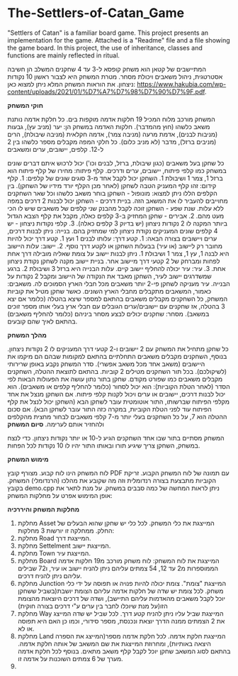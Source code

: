 # The-Settlers-of-Catan_Game
"Settlers of Catan" is a familiar board game. This project presents an implementation for the game. Attached is a "Readme" file and a file showing the game board. In this project, the use of inheritance, classes and functions are mainly reflected in ritual.

המתיישבים של קטאן הוא משחק קופסא ל-3 עד 4 שחקנים המשלב הן חשיבה אסטרטגית, ניהול משאבים ויכולת מסחר. מטרת המשחק היא לצבור ראשון 10 נקודות ניצחון. את הוראות המשחק המלא ניתן למצוא כאן: https://www.hakubia.com/wp-content/uploads/2021/01/%D7%A7%D7%98%D7%90%D7%9F.pdf.

__חוקי המשחק__

המשחק מורכב מלוח המכיל 19 חלקות אדמה מוקפות בים. כל חלקת אדמה נותנת משאב כלשהו (חוץ מהמדבר). חלקות האדמה במשחק הן: יער (מניב עץ), גבעות (מניבות לבנים), אדמת מרעה (מניבה צמר), אדמה חקלאית (מניבה שיבולת), הרים (מניבים ברזל), מדבר (לא מניב כלום). כל חלקי המפה מקבלים מספר כלשהו בין 2 ל-12.
קלפים, יישובים, ערים ומשאבים

כל שחקן בעל משאבים (כגון שיבולת, ברזל, לבנים וכו') יכול לרכוש איתם דברים שונים במשחק כמו קלפי פיתוח, יישובים, ערים ודרכים.
קלף פיתוח: מחירו של קלף פיתוח הוא ברזל 1, צמר 1 ושיבולת 1. השחקן יכול לקבל אחד מ-3 סוגים שונים של קלפים: 1. קלף קידום: זהו קלף המעניק הטבה לשחקן (לאחר מכן הקלף יורד מידיו של השחקן). בין הקלפים הללו ניתן למצוא: מונופול - השחקן בוחר משאב כלשהו וכל שאר השחקנים מחוייבים להעביר לו את המשאב הזה. בניית דרכים - השחקן יכול לבנות 2 דרכים במפה ללא עלות. שנת שפע - השחקן זוכה לקבל מהבנק שני קלפים של משאבים שיש לו הכי מעט מהם. 2. אבירים - שחקן המחזיק ב-3 קלפים כאלה, מקבל את קלף הצבא הגדול ביותר המקנה לו 2 נקודות ניצחון (יש בדיוק 3 קלפים כאלה). 3. קלפי נקודות ניצחון - יש 4 קלפים שונים המעניקים נקודת ניצחון למי שמחזיק בהם.
    בנייה: ניתן לבנות דרכים, ערים ויישובים בצורה הבאה: 1. קטע דרך: עלותו לבנים 1 ועץ 1. קטע דרך יכול להיות מחובר רק ליישוב (או עיר) בבעלות השחקן או לקטע דרך נוסף. 2. יישוב: עלות היישוב היא לבנה 1, עץ 1, צמר 1 ושיבולת 1. ניתן לבנות יישוב על צומת שאליה מובילה דרך אחת לפחות ומברחק של 2 קטעי דרך מיישוב אחר. בניית יישוב מקנה לשחקן נקודת ניצחון אחת. 3. עיר: עיר יכולה להחליף יישוב קיים. עלות הבנייה היא ברזל 3 ושיבולת 2. ברגע שמשדרגים יישוב לעיר, השחקן מאבד את הנקודה של היישוב ומקבל 2 נקודות על הבנייה. עיר מעניקה לשחקן פי-2 יותר משאבים מכל חבלי הארץ הסמוכים לה.
    משאבים: כאמור, המשאבים מתקבלים מחבלי הארץ השונים. כאשר שחקן מטיל את קוביות המשחק, כל השחקנים מקבלים משאבים בהתאם למספר שיצא בהטלה (כלומר אם יצא 3 בהטלה, אז שחקנים עם יישובים/ערים הגובלים עם חבלי ארץ בעלי אותו מספר זוכים במשאב).
    מסחר: שחקנים יכולים לבצע מסחר ביניהם (כלומר להחליף משאבים) בהתאם לאיך שהם קובעים.

__מהלך המשחק__

כל שחקן מתחיל את המשחק עם 2 יישובים ו-2 קטעי דרך המעניקים לו 2 נקודות ניצחון. בנוסף, השחקנים מקבלים משאבים התחלתיים בהתאם למקומות שבהם הם מיקמו את היישובים (משאב אחד מכל משאב אפשרי). סדר המשחק נקבע באופן שרירותי (לשיקולכם). בכל תור השחקנים מטילים 2 קוביות. בהתאם לתוצאת ההטלה, השחקנים מקבלים משאבים כמו שפורט מקודם. שחקן בתור נתון עושה את הפעולות הבאות לפי הסדר (לאחר הטלת הקוביות):
הוא יכול לסחור (כלומר להחליף קלפים או משאבים).
    הוא יכול לבנות דרכים, יישובים או ערים ויכול לקנות קלפי פיתוח. אם השחקן מנצל את אחד מקלפי הפיתוח שברשותו, התור אוטומטית עובר לשחקן הבא (השחקן יכול לנצל את קלף הפיתוח עוד לפני הטלת הקוביות, במקרה כזה התור עובר לשחקן הבא). אם סכום ההטלה הוא 7, על כל השחקנים בעלי יותר מ-7 קלפי משאבים לבחור מחצית מהקלפים ולהחזיר אותם לערימה.
__סיום המשחק__

המשחק מסתיים בתור שבו אחד השחקנים הגיע ל-10 או יותר נקודות ניצחון. כדי לנצח במשחק, השחקן צריך שיגיע תורו ובאותו התור יהיו לו 10 נקודות לכל הפחות.

__מימוש המשחק__

לוח המשחק הינו לוח קבוע. מצורף קובץ PDF עם תמונה של לוח המשחק הקבוע.
זריקת הקוביות מתבצעת בצורה רנדומלית וזה מה שקובע את מהלכו (הרנדומלי) המשחק. בקובץ demo.cpp ניתן לראות המחשה של כמה סבבים במשחק.
על מנת לתאר את אופן המימוש אפרט על מחלקות המשחק:

__מחלקות המשחק והיררכיה__

1. מחלקת Asset המייצגת את כלי המשחק. לכל כלי יש שחקן שהוא הבעלים של החלק. ממחלקה זו יורשות 3 מחלקות:
2. מחלקת Road המייצגת דרך.
3. מחלקת Settelment המייצגת יישוב.
4. מחלקת Town המייצגת עיר.
5. מחלקת Board המייצגת את לוח המשחק: לוח משחק מורכב מ19 חלקות אדמה הממוספרות מ2 עד 12, 54 צמתים עליהם ניתן להניח יישוב או עיר, ו72 שבילים עליהם ניתן להניח דרכים.
6. מחלקת Junction המייצגת "צומת". צומת יכולה להיות פנויה או תפוסה על ידי כלי משחק. לכל צומת יש שדה של חלקות אדמה עליהם הצומת יושבת(בשביל ששחקן יוכל לקבל משאבים מהאדמות עליהם התיישב), ושדה של דרכים היוצאות מהצומת הזו(על מנת שיוכלו לחבר בין ערים ע"י דרכים בצורה חוקית)
7. מחלקת Way המייצגת שביל עליו ניתן להניח קטע דרך. לכל שביל יש שדה המייצג את 2 הצמתים ממנה הדרך יוצאת ונכנסת, מספר סידורי, וכמו כן האם היא תפוסה או לא.
8. מחלקת Land המייצגת חלקת אדמה. לכל חלקת אדמה מספר(המייצג את הספרה היצאה באותיות), ומחרוזת המייצגת את שם המשאב של אותה חלקת אדמה. בהתאם לסוג המשאב שחקן יוכל לקבל קלף משאב מתאים. בנוסף לכל חלקת אדמה מערך של 6 צמתים השוכנות על אדמה זו.
9. 
   






